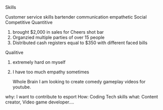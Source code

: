 Skills

Customer service skills
bartender
communication
empathetic
Social
Competitive
Quantitive


1. brought $2,000 in sales for Cheers shot bar
2. Organzied multiple parties of over 15 people
3. Distributed cash registers equal to $350 with different faced bills



Qualitive
1. extremely hard on myself
2. I have too much empathy sometimes

	Whole Brain
I am looking to create comedy gameplay videos for youtube.


why: I want to contribute to esport
How: Coding Tech skills
what: Content creator, Video game developer....

		
